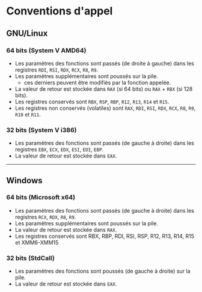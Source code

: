 # Conventions d'appel

## GNU/Linux

### 64 bits (System V AMD64)

+ Les paramètres des fonctions sont passés (de droite à gauche) dans les registres `RDI`, `RSI`, `RDX`, `RCX`, `R8`, `R9`.
+ Les paramètres supplémentaires sont poussés sur la pile.
    + ces derniers peuvent être modifiés par la fonction appelée.
+ La valeur de retour est stockée dans `RAX` (si 64 bits) ou `RAX` + `RBX` (si 128 bits).
+ Les registres conservés sont `RBX`, `RSP`, `RBP`, `R12`, `R13`, `R14` et `R15`.
+ Les registres non conservés (volatiles) sont `RAX`, `RDI`, `RSI`, `RDX`, `RCX`, `R8`, `R9`, `R10` et `R11`.

### 32 bits (System V i386)

+ Les paramètres des fonctions sont passés (de gauche à droite) dans les registres `EBX`, `ECX`, `EDX`, `ESI`, `EDI`, `EBP`.
+ La valeur de retour est stockée dans `EAX`.

---

## Windows

### 64 bits (Microsoft x64)

+ Les paramètres des fonctions sont passés (de gauche à droite) dans les registres `RCX`, `RDX`, `R8`, `R9`.
+ Les paramètres supplémentaires sont poussés sur la pile.
+ La valeur de retour est stockée dans `RAX`.
+ Les registres conservés sont RBX, RBP, RDI, RSI, RSP, R12, R13, R14, R15 et XMM6-XMM15

### 32 bits (StdCall)

+ Les paramètres des fonctions sont poussés (de gauche à droite) sur la pile.
+ La valeur de retour est stockée dans `EAX`.
